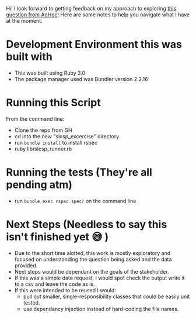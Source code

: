Hi! I look forward to getting feedback on my approach to exploring [this question from AdHoc](https://homework.adhoc.team/slcsp/)! Here are some notes to help you navigate what I have at the moment.

# Development Environment this was built with
- This was built using Ruby 3.0
- The package manager used was Bundler version 2.2.16

# Running this Script
From the command line: 
- Clone the repo from GH
- cd into the new "slcsp_excercise" directory
- run `bundle install` to install rspec
- ruby lib/slcsp_runner.rb

# Running the tests (They're all pending atm)
- run `bundle exec rspec spec/` on the command line

# Next Steps (Needless to say this isn't finished yet 😅 )
- Due to the short time alotted, this work is mostly exploratory and focused on understanding the question being asked and the data provided.
- Next steps would be dependant on the goals of the stakeholder. 
- If this was a simple data request, I would spot check the output write it to a csv and leave the code as is.
- If this were intended to be reused I would:
    - pull out smaller, single-responsibility classes that could be easily unit tested.
    - use dependancy injection instead of hard-coding the file names.
